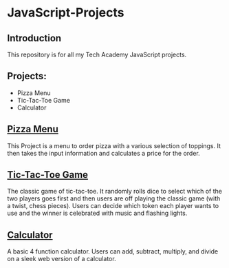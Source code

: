 # JavaScript-Projects
## Introduction
This repository is for all my Tech Academy JavaScript projects. 
## Projects:
* Pizza Menu
* Tic-Tac-Toe Game
* Calculator

## [Pizza Menu](https://codehappy01.github.io/Pizza_Project/Pizza.html)
This Project is a menu to order pizza with a various selection of toppings. It then takes the input information and calculates a price for the order.
## [Tic-Tac-Toe Game](https://codehappy01.github.io/TicTacToe/TicTacToe.html)
The classic game of tic-tac-toe. It randomly rolls dice to select which of the two players goes first and then users are off playing the classic game (with a twist, chess pieces). Users can decide which token each player wants to use and the winner is celebrated with music and flashing lights.
## [Calculator](https://codehappy01.github.io/Calculator/Calculator.html)
A basic 4 function calculator. Users can add, subtract, multiply, and divide on a sleek web version of a calculator.
